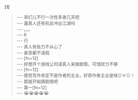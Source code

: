 
[1] 
>--- 哥们儿不行一次性多谢几天吧<br>
>--- 蛊真人还有机会冲出江湖吗<br>
>--- 。。。<br>
>--- 6<br>
>--- 行<br>
>--- 真人有些力不从心了<br>
>--- 甚至都不请假<br>
>--- [fn=12]<br>
>--- 好想开个游戏公司请真人来做剧情，可惜财力不够<br>
>--- [fn=12]<br>
>--- 感觉写作肯定不是作者的主业，好奇作者主业是啥⊙∀⊙！<br>
>--- 那就开始猜剧情吧<br>
>--- 第一[fn=12]<br>
>--- 😭😭😭😭😭<br>

